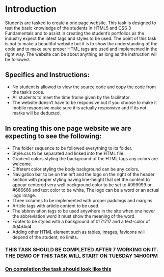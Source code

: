 # Introduction
Students are tasked to create a one page website. This task is designed to test the basic knowledge of the students in HTML5 and CSS 3 Fundamentals and to assist in creating the student’s portfolios as the industry expect the latest tags and styles to be used. The point of this task is not to make a beautiful website but it is to show the understanding of the code and to make sure proper HTML tags are used and implemented in the right way.
The website can be about anything as long as the instruction will be followed.

## Specifics and Instructions:
* No student is allowed to view the source code and copy the code from the task’s code.
* All students to meet the time frame given by the facilitator.
* The website doesn’t have to be responsive but if you choose to make it mobile responsive make sure it is actually responsive and if its not marks will be deducted.
## In creating this one page website we are expecting to see the following:
* The folder sequence to be followed everything to its folder.
* Style.css to be separated and linked into the HTML file.
* Gradient colors styling the background of the HTML tags any colors are welcome.
* Different color styling the body background can be any colors.
* Navigation bar to be on the left and the logo on the right of the header section with proper styling having line-height that set the content to appear centered very well background color to be set to #999999 or #666666 and text color to be white, The logo can be a word or an actual logo image.
* Three columns to be implemented with proper paddings and margins
* Article tags with article content to be used.
* The abbreviation tags to be used anywhere in the site when one hover the abbreviation word it must show the meaning of the word.
* Footer to be styled with a background of #171717 and a text-color of #d4d4d4
* Adding other HTML element such as tables, images, favicons will depend of the student, no limits.
### THIS TASK SHOULD BE COMPLETED AFTER 7 WORKING ON IT. THE DEMO OF THIS TASK WILL START ON TUESDAY 14H00PM

### [On completion the task should look like this](https://github.com/Quirky30DevFest/One_Page_website/issues/1)
